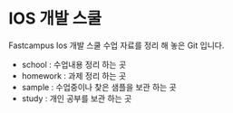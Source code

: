 # IOS 개발 스쿨
Fastcampus Ios 개발 스쿨 수업 자료를 정리 해 놓은 Git 입니다.

- school : 수업내용 정리 하는 곳
- homework : 과제 정리 하는 곳
- sample : 수업중이나 찾은 샘플을 보관 하는 곳
- study : 개인 공부를 보관 하는 곳
